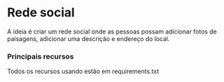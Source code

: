 # Rede social
A ideia é criar um rede social onde as pessoas possam adicionar fotos de paisagens, adicionar uma descrição e endereço do local.
### Principais recursos
Todos os recursos usando estão em requirements.txt
